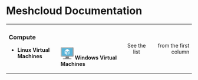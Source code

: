 # Meshcloud Documentation

<table>
  <tbody>
    <tr>
      <td>
        <h3>Compute</h3>
        <ul style="display: flex">
          <li><strong>Linux Virtual Machines</strong></li>
          <li style="display: table-cell; vertical-align: middle;">
            <img src="assets/virtualmachine.svg" width="35" />
            <strong>Windows Virtual Machines</strong>
          </li>
        </ul>
      </td>
      <td align="center">See the list</td>
      <td align="right">from the first column</td>
    </tr>
  </tbody>
</table>


